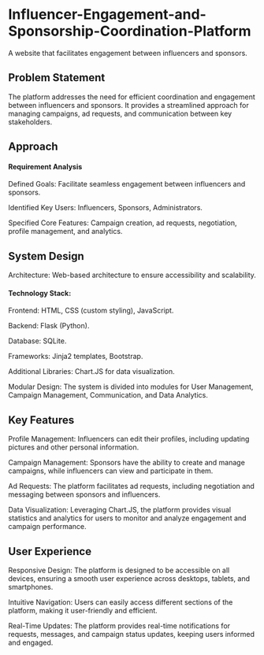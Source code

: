 # Influencer-Engagement-and-Sponsorship-Coordination-Platform

A website that facilitates engagement between influencers and sponsors.

## Problem Statement

The platform addresses the need for efficient coordination and engagement between influencers and sponsors. It provides a streamlined approach for managing campaigns, ad requests, and communication between key stakeholders.

## Approach

#### Requirement Analysis

Defined Goals: Facilitate seamless engagement between influencers and sponsors.

Identified Key Users: Influencers, Sponsors, Administrators.

Specified Core Features: Campaign creation, ad requests, negotiation, profile management, and analytics.


## System Design

Architecture: Web-based architecture to ensure accessibility and scalability.

#### Technology Stack:

Frontend: HTML, CSS (custom styling), JavaScript.

Backend: Flask (Python).

Database: SQLite.

Frameworks: Jinja2 templates, Bootstrap.

Additional Libraries: Chart.JS for data visualization.

Modular Design: The system is divided into modules for User Management, Campaign Management, Communication, and Data Analytics.


## Key Features

Profile Management: Influencers can edit their profiles, including updating pictures and other personal information.

Campaign Management: Sponsors have the ability to create and manage campaigns, while influencers can view and participate in them.

Ad Requests: The platform facilitates ad requests, including negotiation and messaging between sponsors and influencers.

Data Visualization: Leveraging Chart.JS, the platform provides visual statistics and analytics for users to monitor and analyze engagement and campaign performance.


## User Experience

Responsive Design: The platform is designed to be accessible on all devices, ensuring a smooth user experience across desktops, tablets, and smartphones.

Intuitive Navigation: Users can easily access different sections of the platform, making it user-friendly and efficient.

Real-Time Updates: The platform provides real-time notifications for requests, messages, and campaign status updates, keeping users informed and engaged.

